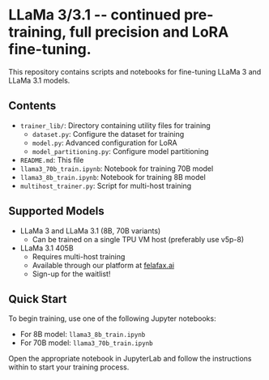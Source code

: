 # LLaMa 3/3.1 -- continued pre-training, full precision and LoRA fine-tuning.

This repository contains scripts and notebooks for fine-tuning LLaMa 3 and LLaMa 3.1 models.

## Contents

- `trainer_lib/`: Directory containing utility files for training
  - `dataset.py`: Configure the dataset for training
  - `model.py`: Advanced configuration for LoRA
  - `model_partitioning.py`: Configure model partitioning
- `README.md`: This file
- `llama3_70b_train.ipynb`: Notebook for training 70B model
- `llama3_8b_train.ipynb`: Notebook for training 8B model
- `multihost_trainer.py`: Script for multi-host training

## Supported Models

- LLaMa 3 and LLaMa 3.1 (8B, 70B variants)
  - Can be trained on a single TPU VM host (preferably use v5p-8)
- LLaMa 3.1 405B
  - Requires multi-host training
  - Available through our platform at [felafax.ai](https://felafax.ai)
  - Sign-up for the waitlist!

## Quick Start

To begin training, use one of the following Jupyter notebooks:

- For 8B model: `llama3_8b_train.ipynb`
- For 70B model: `llama3_70b_train.ipynb`

Open the appropriate notebook in JupyterLab and follow the instructions within to start your training process.
